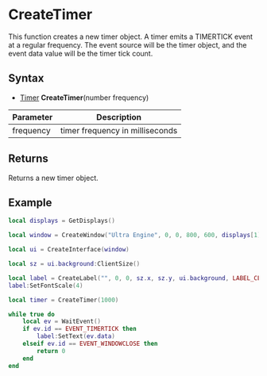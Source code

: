# CreateTimer

This function creates a new timer object. A timer emits a TIMERTICK event at a regular frequency. The event source will be the timer object, and the event data value will be the timer tick count.

## Syntax

- [Timer](Timer.md) **CreateTimer**(number frequency)

| Parameter | Description |
| --- | --- |
| frequency | timer frequency in milliseconds |

## Returns

Returns a new timer object.

## Example

```lua
local displays = GetDisplays()

local window = CreateWindow("Ultra Engine", 0, 0, 800, 600, displays[1])

local ui = CreateInterface(window)

local sz = ui.background:ClientSize()

local label = CreateLabel("", 0, 0, sz.x, sz.y, ui.background, LABEL_CENTER | LABEL_MIDDLE)
label:SetFontScale(4)

local timer = CreateTimer(1000)

while true do
    local ev = WaitEvent()
    if ev.id == EVENT_TIMERTICK then
        label:SetText(ev.data)
    elseif ev.id == EVENT_WINDOWCLOSE then
        return 0
    end
end
```
